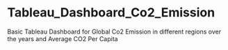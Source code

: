 # Tableau_Dashboard_Co2_Emission

Basic Tableau Dashboard for Global Co2 Emission in different regions over the years and Average CO2 Per Capita
